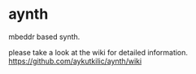 aynth
=====

mbeddr based synth.


please take a look at the wiki for detailed information.
https://github.com/aykutkilic/aynth/wiki
